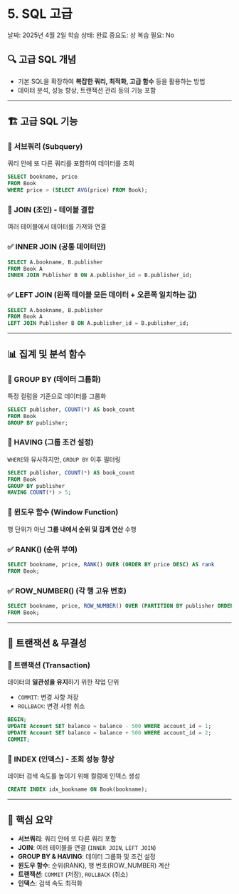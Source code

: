 # 5. SQL 고급

날짜: 2025년 4월 2일
학습 상태: 완료
중요도: 상
복습 필요: No

## 🔍 고급 SQL 개념

- 기본 SQL을 확장하여 **복잡한 쿼리, 최적화, 고급 함수** 등을 활용하는 방법
- 데이터 분석, 성능 향상, 트랜잭션 관리 등의 기능 포함

---

## 🏗️ 고급 SQL 기능

### **🔹 서브쿼리 (Subquery)**

쿼리 안에 또 다른 쿼리를 포함하여 데이터를 조회

```sql
SELECT bookname, price
FROM Book
WHERE price > (SELECT AVG(price) FROM Book);
```

### **🔹 JOIN (조인) - 테이블 결합**

여러 테이블에서 데이터를 가져와 연결

### ✅ **INNER JOIN** (공통 데이터만)

```sql
SELECT A.bookname, B.publisher
FROM Book A
INNER JOIN Publisher B ON A.publisher_id = B.publisher_id;
```

### ✅ **LEFT JOIN** (왼쪽 테이블 모든 데이터 + 오른쪽 일치하는 값)

```sql
SELECT A.bookname, B.publisher
FROM Book A
LEFT JOIN Publisher B ON A.publisher_id = B.publisher_id;
```

---

## 📊 집계 및 분석 함수

### **🔹 GROUP BY** (데이터 그룹화)

특정 컬럼을 기준으로 데이터를 그룹화

```sql
SELECT publisher, COUNT(*) AS book_count
FROM Book
GROUP BY publisher;
```

### **🔹 HAVING** (그룹 조건 설정)

`WHERE`와 유사하지만, `GROUP BY` 이후 필터링

```sql
SELECT publisher, COUNT(*) AS book_count
FROM Book
GROUP BY publisher
HAVING COUNT(*) > 5;
```

### **🔹 윈도우 함수 (Window Function)**

행 단위가 아닌 **그룹 내에서 순위 및 집계 연산** 수행

### ✅ **RANK()** (순위 부여)

```sql
SELECT bookname, price, RANK() OVER (ORDER BY price DESC) AS rank
FROM Book;
```

### ✅ **ROW_NUMBER()** (각 행 고유 번호)

```sql
SELECT bookname, price, ROW_NUMBER() OVER (PARTITION BY publisher ORDER BY price DESC) AS row_num
FROM Book;
```

---

## 🔄 트랜잭션 & 무결성

### **🔹 트랜잭션 (Transaction)**

데이터의 **일관성을 유지**하기 위한 작업 단위

- `COMMIT`: 변경 사항 저장
- `ROLLBACK`: 변경 사항 취소

```sql
BEGIN;
UPDATE Account SET balance = balance - 500 WHERE account_id = 1;
UPDATE Account SET balance = balance + 500 WHERE account_id = 2;
COMMIT;
```

### **🔹 INDEX (인덱스) - 조회 성능 향상**

데이터 검색 속도를 높이기 위해 컬럼에 인덱스 생성

```sql
CREATE INDEX idx_bookname ON Book(bookname);
```

---

## 📝 **핵심 요약**

- **서브쿼리**: 쿼리 안에 또 다른 쿼리 포함
- **JOIN**: 여러 테이블을 연결 (`INNER JOIN`, `LEFT JOIN`)
- **GROUP BY & HAVING**: 데이터 그룹화 및 조건 설정
- **윈도우 함수**: 순위(RANK), 행 번호(ROW_NUMBER) 계산
- **트랜잭션**: `COMMIT` (저장), `ROLLBACK` (취소)
- **인덱스**: 검색 속도 최적화